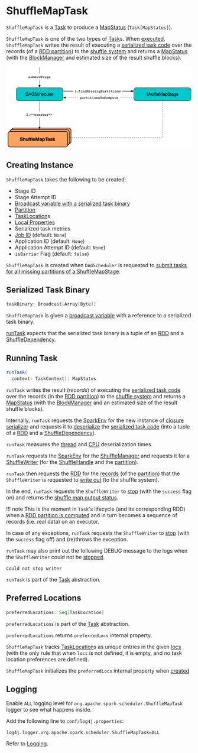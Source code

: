 # ShuffleMapTask

`ShuffleMapTask` is a [Task](Task.md) to produce a [MapStatus](MapStatus.md) (`Task[MapStatus]`).

`ShuffleMapTask` is one of the two types of [Task](Task.md)s. When [executed](#runTask), `ShuffleMapTask` writes the result of executing a [serialized task code](#taskBinary) over the records (of a [RDD partition](#partition)) to the [shuffle system](../shuffle/ShuffleManager.md) and returns a [MapStatus](MapStatus.md) (with the [BlockManager](../storage/BlockManager.md) and estimated size of the result shuffle blocks).

![ShuffleMapTask and DAGScheduler](../images/scheduler/ShuffleMapTask.png)

## Creating Instance

`ShuffleMapTask` takes the following to be created:

* <span id="stageId"> Stage ID
* <span id="stageAttemptId"> Stage Attempt ID
* [Broadcast variable with a serialized task binary](#taskBinary)
* <span id="partition"> [Partition](../rdd/Partition.md)
* <span id="locs"> [TaskLocation](TaskLocation.md)s
* <span id="localProperties"> [Local Properties](../SparkContext.md#localProperties)
* <span id="serializedTaskMetrics"> Serialized task metrics
* <span id="jobId"> [Job ID](ActiveJob.md) (default: `None`)
* <span id="appId"> Application ID (default: `None`)
* <span id="appAttemptId"> Application Attempt ID (default: `None`)
* <span id="isBarrier"> `isBarrier` Flag (default: `false`)

`ShuffleMapTask` is created when `DAGScheduler` is requested to [submit tasks for all missing partitions of a ShuffleMapStage](DAGScheduler.md#submitMissingTasks).

## <span id="taskBinary"> Serialized Task Binary

```scala
taskBinary: Broadcast[Array[Byte]]
```

`ShuffleMapTask` is given a [broadcast variable](../broadcast-variables/index.md) with a reference to a serialized task binary.

[runTask](#runTask) expects that the serialized task binary is a tuple of an [RDD](../rdd/RDD.md) and a [ShuffleDependency](../rdd/ShuffleDependency.md).

## <span id="runTask"> Running Task

```scala
runTask(
  context: TaskContext): MapStatus
```

`runTask` writes the result (_records_) of executing the [serialized task code](#taskBinary) over the records (in the [RDD partition](#partition)) to the [shuffle system](../shuffle/ShuffleManager.md) and returns a [MapStatus](MapStatus.md) (with the [BlockManager](../storage/BlockManager.md) and an estimated size of the result shuffle blocks).

Internally, `runTask` requests the [SparkEnv](../SparkEnv.md) for the new instance of [closure serializer](../SparkEnv.md#closureSerializer) and requests it to [deserialize](../serializer/Serializer.md#deserialize) the [serialized task code](#taskBinary) (into a tuple of a [RDD](../rdd/RDD.md) and a [ShuffleDependency](../rdd/ShuffleDependency.md)).

`runTask` measures the [thread](Task.md#_executorDeserializeTime) and [CPU](Task.md#_executorDeserializeCpuTime) deserialization times.

`runTask` requests the [SparkEnv](../SparkEnv.md) for the [ShuffleManager](../SparkEnv.md#shuffleManager) and requests it for a [ShuffleWriter](../shuffle/ShuffleManager.md#getWriter) (for the [ShuffleHandle](../rdd/ShuffleDependency.md#shuffleHandle) and the [partition](Task.md#partitionId)).

`runTask` then requests the [RDD](#rdd) for the [records](../rdd/RDD.md#iterator) (of the [partition](#partition)) that the `ShuffleWriter` is requested to [write out](../shuffle/ShuffleWriter.md#write) (to the shuffle system).

In the end, `runTask` requests the `ShuffleWriter` to [stop](../shuffle/ShuffleWriter.md#stop) (with the `success` flag on) and returns the [shuffle map output status](MapStatus.md).

!!! note
    This is the moment in ``Task``'s lifecycle (and its corresponding RDD) when a [RDD partition is computed](../rdd/index.md#iterator) and in turn becomes a sequence of records (i.e. real data) on an executor.

In case of any exceptions, `runTask` requests the `ShuffleWriter` to [stop](../shuffle/ShuffleWriter.md#stop) (with the `success` flag off) and (re)throws the exception.

`runTask` may also print out the following DEBUG message to the logs when the `ShuffleWriter` could not be [stopped](../shuffle/ShuffleWriter.md#stop).

```text
Could not stop writer
```

`runTask` is part of the [Task](Task.md#runTask) abstraction.

## <span id="preferredLocations"><span id="preferredLocs">  Preferred Locations

```scala
preferredLocations: Seq[TaskLocation]
```

`preferredLocations` is part of the [Task](Task.md#preferredLocations) abstraction.

`preferredLocations` returns `preferredLocs` internal property.

`ShuffleMapTask` tracks [TaskLocation](TaskLocation.md)s as unique entries in the given [locs](#locs) (with the only rule that when `locs` is not defined, it is empty, and no task location preferences are defined).

`ShuffleMapTask` initializes the `preferredLocs` internal property when [created](#creating-instance)

## Logging

Enable `ALL` logging level for `org.apache.spark.scheduler.ShuffleMapTask` logger to see what happens inside.

Add the following line to `conf/log4j.properties`:

```text
log4j.logger.org.apache.spark.scheduler.ShuffleMapTask=ALL
```

Refer to [Logging](../spark-logging.md).
